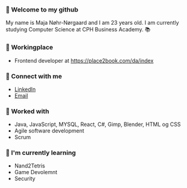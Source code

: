### 👋 Welcome to my github

My name is Maja Nøhr-Nørgaard and I am 23 years old.
I am currently studying Computer Science at CPH Business Academy. 📚

### 💼 Workingplace
- Frontend developer at https://place2book.com/da/index

### 🤝 Connect with me
- <a href="linkedin.com/in/maja-nøhr-nørgaard-339967207">LinkedIn</a> 
- <a href="maja.norgaard@gmail.com">Email</a>

### 💼 Worked with
- Java, JavaScript, MYSQL, React, C#, Gimp, Blender, HTML og CSS
- Agile software development
- Scrum

### 🌱 I'm currently learning
- Nand2Tetris
- Game Devolemnt
- Security 
